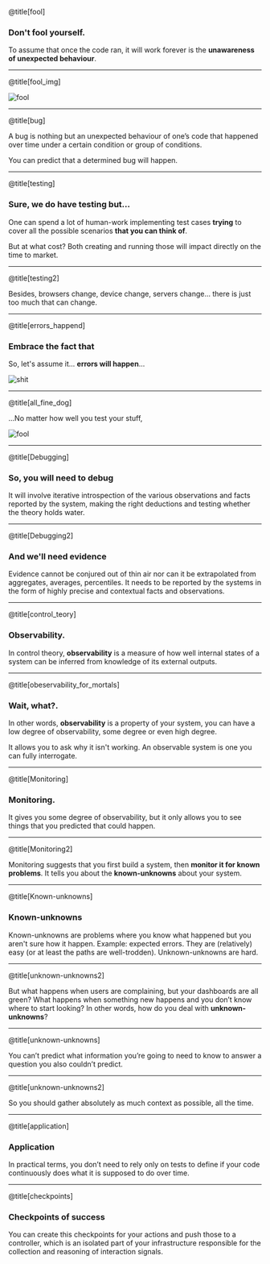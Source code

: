 @title[fool]

### Don't fool yourself.

To assume that once the code ran, it will work forever is the **unawareness of unexpected behaviour**.

---
@title[fool_img]

![fool](https://cdn-images-1.medium.com/max/1600/1*V7JW8dew6Mbekr2InDRQtQ.jpeg)

---

@title[bug]

A bug is nothing but an unexpected behaviour of one’s code that happened over time under a certain condition or group of conditions.

You can predict that a determined bug will happen.

---

@title[testing]

### Sure, we do have testing but...

One can spend a lot of human-work implementing test cases **trying** to cover all the possible scenarios **that you can think of**.

But at what cost? Both creating and running those will impact directly on the time to market.

---

@title[testing2]

Besides, browsers change, device change, servers change… there is just too much that can change.

---

@title[errors_happend]

### Embrace the fact that

So, let's assume it... **errors will happen**...

![shit](https://image.spreadshirtmedia.com/image-server/v1/compositions/111220200/views/1,width=650,height=650,appearanceId=1,version=1524725084/shit-happens-shit-happen-holy-shit-think-shit-the-thinker-shit-toilet-stool-statue-monument-fun-shirt-puke.jpg)

---
@title[all_fine_dog]

...No matter how well you test your stuff,

![fool](https://cdn-images-1.medium.com/max/1600/1*nL8P6-ZwmXUDd-hD9f6NoA.png)

---
@title[Debugging]

### So, you will need to debug

It will involve iterative introspection of the various observations and facts reported by the system, making the right deductions and testing whether the theory holds water.

---

@title[Debugging2]

### And we'll need evidence

Evidence cannot be conjured out of thin air nor can it be extrapolated from aggregates, averages, percentiles. It needs to be reported by the systems in the form of highly precise and contextual facts and observations.

---

@title[control_teory]

### Observability.

In control theory, **observability** is a measure of how well internal states of a system can be inferred from knowledge of its external outputs.

---

@title[obeservability_for_mortals]

### Wait, what?.

In other words, **observability** is a property of your system, you can have a low degree of observability, some degree or even high degree.

It allows you to ask why it isn't working. An observable system is one you can fully interrogate.

---

@title[Monitoring]

### Monitoring.

It gives you some degree of observability, but it only allows you to see things that you predicted that could happen.

---

@title[Monitoring2]

Monitoring suggests that you first build a system, then **monitor it for known problems**. It tells you about the **known-unknowns** about your system.

---

@title[Known-unknowns]

### Known-unknowns

Known-unknowns are problems where you know what happened but you aren't sure how it happen. Example: expected errors.
They are (relatively) easy (or at least the paths are well-trodden). Unknown-unknowns are hard.

---

@title[unknown-unknowns2]

But what happens when users are complaining, but your dashboards are all green?
What happens when something new happens and you don’t know where to start looking?
In other words, how do you deal with **unknown-unknowns**?

---

@title[unknown-unknowns]

You can’t predict what information you’re going to need to know to answer a question you also couldn’t predict.

---

@title[unknown-unknowns2]

So you should gather absolutely as much context as possible, all the time.

---

@title[application]

### Application
In practical terms, you don’t need to rely only on tests to define if your code continuously does what it is supposed to do over time.

---

@title[checkpoints]

### Checkpoints of success

You can create this checkpoints for your actions and push those to a controller, which is an isolated part of your infrastructure responsible for the collection and reasoning of interaction signals.
